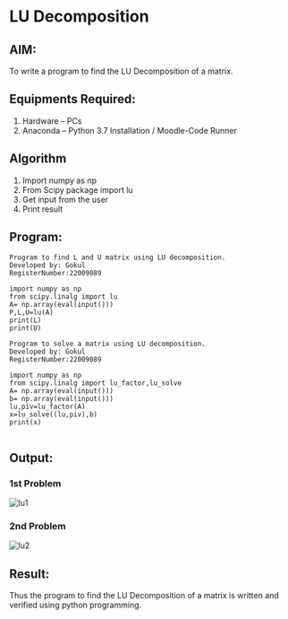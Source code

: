 # LU Decomposition 

## AIM:
To write a program to find the LU Decomposition of a matrix.

## Equipments Required:
1. Hardware – PCs
2. Anaconda – Python 3.7 Installation / Moodle-Code Runner

## Algorithm
1. Import numpy as np
2. From Scipy package import lu
3. Get input from the user
4. Print result

## Program:
```
Program to find L and U matrix using LU decomposition.
Developed by: Gokul
RegisterNumber:22009089

import numpy as np
from scipy.linalg import lu
A= np.array(eval(input()))
P,L,U=lu(A)
print(L)
print(U)
```
```
Program to solve a matrix using LU decomposition.
Developed by: Gokul
RegisterNumber:22009089

import numpy as np
from scipy.linalg import lu_factor,lu_solve
A= np.array(eval(input()))
b= np.array(eval(input()))
lu,piv=lu_factor(A)
x=lu_solve((lu,piv),b)
print(x)
 
```

## Output:
### 1st Problem
![lu1](https://user-images.githubusercontent.com/121165996/213871287-9b8e040a-cfb9-488e-b3d8-95aa89a13ff5.png)
### 2nd Problem
![lu2](https://user-images.githubusercontent.com/121165996/213871264-fe29e9f3-a2f4-48af-9f67-9e9ab46b7723.png)


## Result:
Thus the program to find the LU Decomposition of a matrix is written and verified using python programming.

